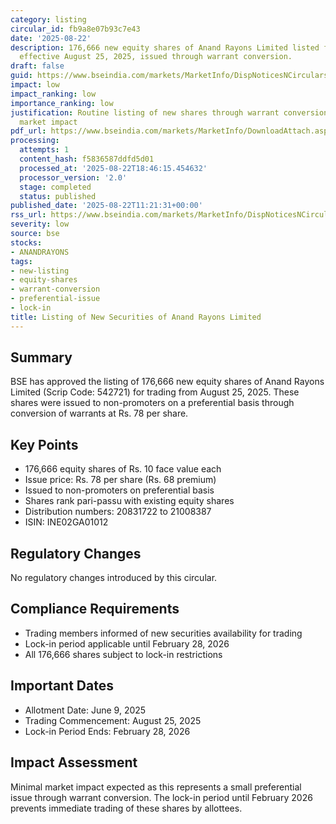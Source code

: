 ```yaml
---
category: listing
circular_id: fb9a8e07b93c7e43
date: '2025-08-22'
description: 176,666 new equity shares of Anand Rayons Limited listed for trading
  effective August 25, 2025, issued through warrant conversion.
draft: false
guid: https://www.bseindia.com/markets/MarketInfo/DispNoticesNCirculars.aspx?Noticeid={83CA49CA-2564-4A7C-8D20-F8A30404806C}&noticeno=20250822-15&dt=08/22/2025&icount=15&totcount=86&flag=0
impact: low
impact_ranking: low
importance_ranking: low
justification: Routine listing of new shares through warrant conversion with limited
  market impact
pdf_url: https://www.bseindia.com/markets/MarketInfo/DownloadAttach.aspx?id=20250822-15&attachedId=
processing:
  attempts: 1
  content_hash: f5836587ddfd5d01
  processed_at: '2025-08-22T18:46:15.454632'
  processor_version: '2.0'
  stage: completed
  status: published
published_date: '2025-08-22T11:21:31+00:00'
rss_url: https://www.bseindia.com/markets/MarketInfo/DispNoticesNCirculars.aspx?Noticeid={83CA49CA-2564-4A7C-8D20-F8A30404806C}&noticeno=20250822-15&dt=08/22/2025&icount=15&totcount=86&flag=0
severity: low
source: bse
stocks:
- ANANDRAYONS
tags:
- new-listing
- equity-shares
- warrant-conversion
- preferential-issue
- lock-in
title: Listing of New Securities of Anand Rayons Limited
---
```


## Summary

BSE has approved the listing of 176,666 new equity shares of Anand Rayons Limited (Scrip Code: 542721) for trading from August 25, 2025. These shares were issued to non-promoters on a preferential basis through conversion of warrants at Rs. 78 per share.

## Key Points

- 176,666 equity shares of Rs. 10 face value each
- Issue price: Rs. 78 per share (Rs. 68 premium)
- Issued to non-promoters on preferential basis
- Shares rank pari-passu with existing equity shares
- Distribution numbers: 20831722 to 21008387
- ISIN: INE02GA01012

## Regulatory Changes

No regulatory changes introduced by this circular.

## Compliance Requirements

- Trading members informed of new securities availability for trading
- Lock-in period applicable until February 28, 2026
- All 176,666 shares subject to lock-in restrictions

## Important Dates

- Allotment Date: June 9, 2025
- Trading Commencement: August 25, 2025
- Lock-in Period Ends: February 28, 2026

## Impact Assessment

Minimal market impact expected as this represents a small preferential issue through warrant conversion. The lock-in period until February 2026 prevents immediate trading of these shares by allottees.
